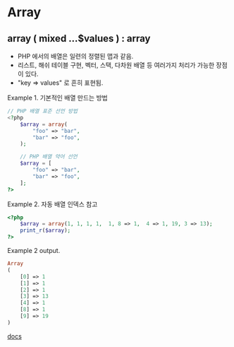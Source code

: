 # Array

## array ( mixed ...$values ) : array

- PHP 에서의 배열은 일련의 정렬된 맵과 같음.
- 리스트, 해쉬 테이블 구현, 벡터, 스택, 다차원 배열 등 여러가지 처리가 가능한 장점이 있다.
- "key => values" 로 흔히 표현됨.

Example 1. 기본적인 배열 만드는 방법
```PHP
// PHP 배열 표준 선언 방법
<?php
    $array = array(
        "foo" => "bar",
        "bar" => "foo",
    );

    // PHP 배열 약어 선언
    $array = [
        "foo" => "bar",
        "bar" => "foo",
    ];
?>
```

Example 2. 자동 배열 인덱스 참고
```PHP
<?php
    $array = array(1, 1, 1, 1,  1, 8 => 1,  4 => 1, 19, 3 => 13);
    print_r($array);
?>
```
Example 2 output.
```PHP
Array
(
    [0] => 1
    [1] => 1
    [2] => 1
    [3] => 13
    [4] => 1
    [8] => 1
    [9] => 19
)
```
[docs](https://www.php.net/manual/en/function.array)